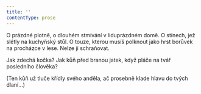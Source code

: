 ```yaml
---
title: ''
contentType: prose
---
```


O prázdné plotně, o dlouhém stmívání v liduprázdném domě. O stínech, jež slétly na kuchyňský stůl. O touze, kterou musíš polknout jako hrst borůvek na procházce v lese. Nelze ji schraňovat.

Jak zdechá kočka? Jak kůň před branou jatek, když pláče na tvář posledního člověka?

(Ten kůň už tluče křídly svého anděla, ač prosebně klade hlavu do tvých dlaní…)
